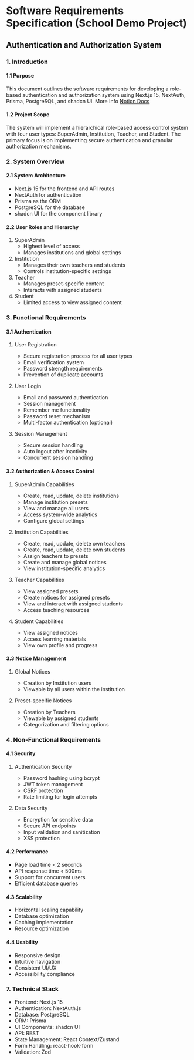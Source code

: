# Software Requirements Specification (School Demo Project)

## Authentication and Authorization System

### 1. Introduction

#### 1.1 Purpose

This document outlines the software requirements for developing a role-based authentication and authorization system using Next.js 15, NextAuth, Prisma, PostgreSQL, and shadcn UI.
More Info [Notion Docs](https://www.notion.so/nahid-me/demo-school-notes-16bca934b374801f964bc9021ebc6a27)

#### 1.2 Project Scope

The system will implement a hierarchical role-based access control system with four user types: SuperAdmin, Institution, Teacher, and Student. The primary focus is on implementing secure authentication and granular authorization mechanisms.

### 2. System Overview

#### 2.1 System Architecture

- Next.js 15 for the frontend and API routes
- NextAuth for authentication
- Prisma as the ORM
- PostgreSQL for the database
- shadcn UI for the component library

#### 2.2 User Roles and Hierarchy

1. SuperAdmin
   - Highest level of access
   - Manages institutions and global settings
2. Institution
   - Manages their own teachers and students
   - Controls institution-specific settings
3. Teacher
   - Manages preset-specific content
   - Interacts with assigned students
4. Student
   - Limited access to view assigned content

### 3. Functional Requirements

#### 3.1 Authentication

1. User Registration

   - Secure registration process for all user types
   - Email verification system
   - Password strength requirements
   - Prevention of duplicate accounts

2. User Login

   - Email and password authentication
   - Session management
   - Remember me functionality
   - Password reset mechanism
   - Multi-factor authentication (optional)

3. Session Management
   - Secure session handling
   - Auto logout after inactivity
   - Concurrent session handling

#### 3.2 Authorization & Access Control

1. SuperAdmin Capabilities

   - Create, read, update, delete institutions
   - Manage institution presets
   - View and manage all users
   - Access system-wide analytics
   - Configure global settings

2. Institution Capabilities

   - Create, read, update, delete own teachers
   - Create, read, update, delete own students
   - Assign teachers to presets
   - Create and manage global notices
   - View institution-specific analytics

3. Teacher Capabilities

   - View assigned presets
   - Create notices for assigned presets
   - View and interact with assigned students
   - Access teaching resources

4. Student Capabilities
   - View assigned notices
   - Access learning materials
   - View own profile and progress

#### 3.3 Notice Management

1. Global Notices

   - Creation by Institution users
   - Viewable by all users within the institution

2. Preset-specific Notices
   - Creation by Teachers
   - Viewable by assigned students
   - Categorization and filtering options

### 4. Non-Functional Requirements

#### 4.1 Security

1. Authentication Security

   - Password hashing using bcrypt
   - JWT token management
   - CSRF protection
   - Rate limiting for login attempts

2. Data Security
   - Encryption for sensitive data
   - Secure API endpoints
   - Input validation and sanitization
   - XSS protection

#### 4.2 Performance

- Page load time < 2 seconds
- API response time < 500ms
- Support for concurrent users
- Efficient database queries

#### 4.3 Scalability

- Horizontal scaling capability
- Database optimization
- Caching implementation
- Resource optimization

#### 4.4 Usability

- Responsive design
- Intuitive navigation
- Consistent UI/UX
- Accessibility compliance

### 7. Technical Stack

- Frontend: Next.js 15
- Authentication: NextAuth.js
- Database: PostgreSQL
- ORM: Prisma
- UI Components: shadcn UI
- API: REST
- State Management: React Context/Zustand
- Form Handling: react-hook-form
- Validation: Zod
